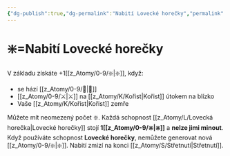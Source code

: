 ```yaml
---
{"dg-publish":true,"dg-permalink":"Nabití Lovecké horečky","permalink":"/Nabití Lovecké horečky/"}
---
```


# ❇️=Nabití Lovecké horečky
V základu získáte +1[[z_Atomy/0-9/❇️\|❇️]], když:
- se hází [[z_Atomy/0-9/🏁\|🏁]]
- [[z_Atomy/0-9/⚔️\|⚔️]] na [[z_Atomy/K/Kořist\|Kořist]] útokem na blízko
- Vaše [[z_Atomy/K/Kořist\|Kořist]] zemře

Můžete mít neomezený počet ❇️. 
Každá schopnost [[z_Atomy/L/Lovecká horečka\|Lovecké horečky]] stojí **1[[z_Atomy/0-9/❇️\|❇️]]** a **nelze jimi minout**.
Když používáte schopnost **Lovecké horečky**, nemůžete generovat nová [[z_Atomy/0-9/❇️\|❇️]]. 
Nabití zmizí na konci [[z_Atomy/S/Střetnutí\|Střetnutí]].